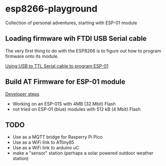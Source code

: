 # esp8266-playground

Collection of personal adventures, starting with ESP-01 module

## Loading firmware wih FTDI USB Serial cable

The very first thing to do with the ESP8266 is to figure out how to program firmware onto its module.

 [Using USB to TTL Serial cable to program ESP-01](Breadboard_Programmer_USB_TTL_FT232R_3v3/README.md)


## Build AT Firmware for ESP-01 module

[Developer steps](build-ESP-AT/README.md)

- Working on an ESP-01S with 4MB (32 Mbit) Flash
- not tried on ESP-01 (blue) modules with 512 kB (4 Mbit) Flash


## TODO

 - Use as a MQTT bridge for Rasperry Pi Pico
 - Use as a WiFi link to ATtiny85
 - Use as a WiFi link to arduino uC
 - make a "sensor" station (perhaps a solar powered outdoor weather station)
